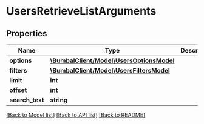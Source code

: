 # UsersRetrieveListArguments

## Properties
Name | Type | Description | Notes
------------ | ------------- | ------------- | -------------
**options** | [**\BumbalClient/Model\UsersOptionsModel**](UsersOptionsModel.md) |  | [optional] 
**filters** | [**\BumbalClient/Model\UsersFiltersModel**](UsersFiltersModel.md) |  | [optional] 
**limit** | **int** |  | [optional] 
**offset** | **int** |  | [optional] 
**search_text** | **string** |  | [optional] 

[[Back to Model list]](../README.md#documentation-for-models) [[Back to API list]](../README.md#documentation-for-api-endpoints) [[Back to README]](../README.md)


